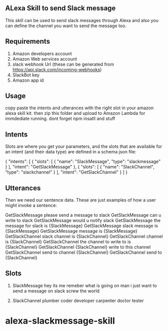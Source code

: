 
## ALexa Skill to send Slack message

This skill can be used to send slack messages through Alexa and also you can define the channel you want to send the message too.

## Requirements
1. Amazon developers account
2. Amazon Web services account
3. slack webhook Url (these can be generated from https://api.slack.com/incoming-webhooks)
4. SlackBot key
5. Amazon app id


## Usage

copy paste the intents and utterances with the right slot in your amazon alexa skill kit.
then zip this folder and upload to Amazon Lambda for immdediate running. dont forget npm insatll and stuff


## Intents

Slots are where you get your parameters, and the slots that are available for an intent (and their data type) are defined in a schema json file:

{
  "intents": [
    {
      "slots": [
        {
          "name": "SlackMessage",
          "type": "slackmessage"
        }
      ],
      "intent": "GetSlackMessage"
    },
    {
      "slots": [
        {
          "name": "SlackChannel",
          "type": "slackchannel"
        }
      ],
      "intent": "GetSlackChannel"
    }
  ]
}


## Utterances

Then we need our sentence data. These are just examples of how a user might invoke a sentence:

GetSlackMessage please send a message to slack
GetSlackMessage can u write to slack
GetSlackMessage would u notify slack
GetSlackMessage the message for slack is {SlackMessage}
GetSlackMessage slack message is {SlackMessage}
GetSlackMessage message is {SlackMessage}
GetSlackChannel slack channel is {SlackChannel}
GetSlackChannel channel is {SlackChannel}
GetSlackChannel the channel to write to is {SlackChannel}
GetSlackChannel {SlackChannel} write to this channel
GetSlackChannel send to channel {SlackChannel}
GetSlackChannel send to {SlackChannel}

## Slots
1. SlackMessage
hey its me remeber
what is going on man 
i just want to send a message on slack
screw the world

2. SlackChannel
plumber
coder
developer
carpenter
doctor
tester

# alexa-slackmessage-skill

